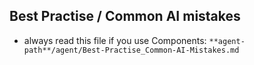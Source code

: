 ## Best Practise / Common AI mistakes

- always read this file if you use Components: `**agent-path**/agent/Best-Practise_Common-AI-Mistakes.md`
